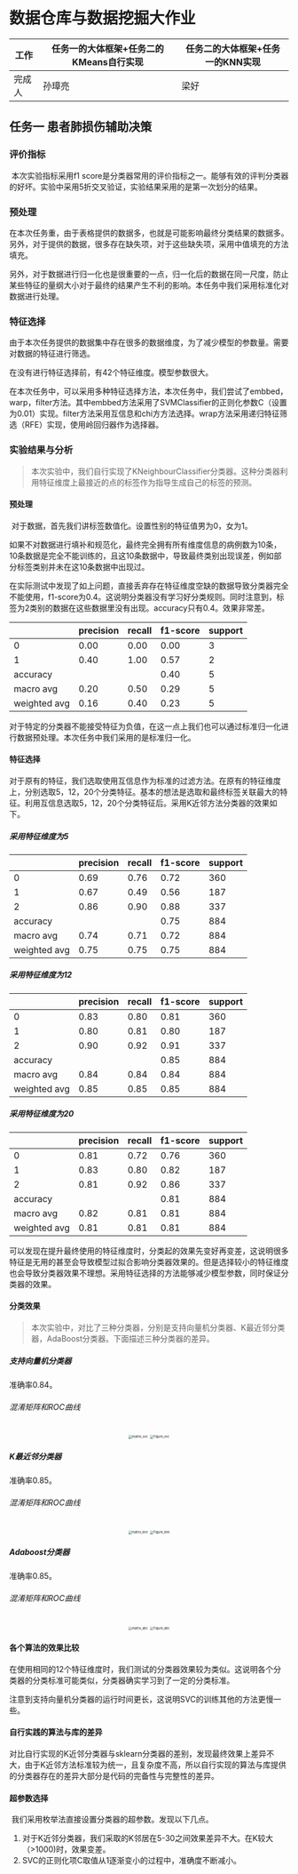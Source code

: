 # 数据仓库与数据挖掘大作业

| 工作   | 任务一的大体框架+任务二的KMeans自行实现 | 任务二的大体框架+任务一的KNN实现 |
| ------ | --------------------------------------- | -------------------------------- |
| 完成人 | 孙璋亮                                  | 梁好                             |

## 任务一 患者肺损伤辅助决策

### 评价指标

​		本次实验指标采用f1 score是分类器常用的评价指标之一。能够有效的评判分类器的好坏。实验中采用5折交叉验证，实验结果采用的是第一次划分的结果。

### 预处理

​		在本次任务重，由于表格提供的数据多，也就是可能影响最终分类结果的数据多。另外，对于提供的数据，很多存在缺失项，对于这些缺失项，采用中值填充的方法填充。

​		另外，对于数据进行归一化也是很重要的一点，归一化后的数据在同一尺度，防止某些特征的量纲大小对于最终的结果产生不利的影响。本任务中我们采用标准化对数据进行处理。

### 特征选择

​		由于本次任务提供的数据集中存在很多的数据维度，为了减少模型的参数量。需要对数据的特征进行筛选。

在没有进行特征选择前，有42个特征维度。模型参数很大。

​		在本次任务中，可以采用多种特征选择方法，本次任务中，我们尝试了embbed，warp，filter方法。其中embbed方法采用了SVMClassifier的正则化参数C（设置为0.01）实现。filter方法采用互信息和chi方方法选择。wrap方法采用递归特征筛选（RFE）实现，使用岭回归器作为选择器。

### 实验结果与分析

>本次实验中，我们自行实现了KNeighbourClassifier分类器。这种分类器利用特征维度上最接近的点的标签作为指导生成自己的标签的预测。

#### 预处理

​		对于数据，首先我们讲标签数值化。设置性别的特征值男为0，女为1。

​		如果不对数据进行填补和规范化，最终完全拥有所有维度信息的病例数为10条，10条数据是完全不能训练的，且这10条数据中，导致最终类别出现误差，例如部分标签类别并未在这10条数据中出现过。

​		在实际测试中发现了如上问题，直接丢弃存在特征维度空缺的数据导致分类器完全不能使用，f1-score为0.4。这说明分类器没有学习好分类规则。同时注意到，标签为2类别的数据在这些数据里没有出现。accuracy只有0.4。效果非常差。

|              | precision | recall | f1-score | support |
| ------------ | --------- | ------ | -------- | ------- |
| 0            | 0.00      | 0.00   | 0.00     | 3       |
| 1            | 0.40      | 1.00   | 0.57     | 2       |
| accuracy     |           |        | 0.40     | 5       |
| macro avg    | 0.20      | 0.50   | 0.29     | 5       |
| weighted avg | 0.16      | 0.40   | 0.23     | 5       |

​			对于特定的分类器不能接受特征为负值，在这一点上我们也可以通过标准归一化进行数据预处理。本次任务中我们采用的是标准归一化。

#### 特征选择

​		对于原有的特征，我们选取使用互信息作为标准的过滤方法。在原有的特征维度上，分别选取5，12，20个分类特征。基本的想法是选取和最终标签关联最大的特征。利用互信息选取5，12，20个分类特征后。采用K近邻方法分类器的效果如下。

##### 	采用特征维度为5

|              | precision | recall | f1-score | support |
| ------------ | --------- | ------ | -------- | ------- |
| 0            | 0.69      | 0.76   | 0.72     | 360     |
| 1            | 0.67      | 0.49   | 0.56     | 187     |
| 2            | 0.86      | 0.90   | 0.88     | 337     |
| accuracy     |           |        | 0.75     | 884     |
| macro avg    | 0.74      | 0.71   | 0.72     | 884     |
| weighted avg | 0.75      | 0.75   | 0.75     | 884     |

##### 采用特征维度为12

|              | precision | recall | f1-score | support |
| ------------ | --------- | ------ | -------- | ------- |
| 0            | 0.83      | 0.80   | 0.81     | 360     |
| 1            | 0.80      | 0.81   | 0.80     | 187     |
| 2            | 0.90      | 0.92   | 0.91     | 337     |
| accuracy     |           |        | 0.85     | 884     |
| macro avg    | 0.84      | 0.84   | 0.84     | 884     |
| weighted avg | 0.85      | 0.85   | 0.85     | 884     |

##### 采用特征维度为20
|              | precision | recall | f1-score | support |
| ------------ | --------- | ------ | -------- | ------- |
| 0            | 0.81      | 0.72   | 0.76     | 360     |
| 1            | 0.83      | 0.80   | 0.82     | 187     |
| 2            | 0.81      | 0.92   | 0.86     | 337     |
| accuracy     |           |        | 0.81     | 884     |
| macro avg    | 0.82      | 0.81   | 0.81     | 884     |
| weighted avg | 0.81      | 0.81   | 0.81     | 884     |

​			可以发现在提升最终使用的特征维度时，分类起的效果先变好再变差，这说明很多特征是无用的甚至会导致模型过拟合影响分类器效果的。但是选择较小的特征维度也会导致分类器效果不理想。采用特征选择的方法能够减少模型参数，同时保证分类器的效果。

#### 分类效果

>本次实验中，对比了三种分类器，分别是支持向量机分类器、K最近邻分类器，AdaBoost分类器。下面描述三种分类器的差异。

##### 支持向量机分类器

准确率0.84。

###### 混淆矩阵和ROC曲线

<center class="half">
<img src="README.assets/matrix_svc.png" alt="matrix_svc" style="zoom:40%;" />
<img src="README.assets/Figure_svc.png" alt="Figure_svc" style="zoom:40%;" />
</center>

##### K最近邻分类器

准确率0.85。

###### 混淆矩阵和ROC曲线

<center class="half">
<img src="README.assets/matrix_knn.png" alt="matrix_knn" style="zoom:40%;" />
<img src="README.assets/Figure_knn.png" alt="Figure_knn" style="zoom:40%;" />
</center>

##### Adaboost分类器

准确率0.85。

###### 混淆矩阵和ROC曲线

<center class="half">
<img src="README.assets/matrix_abc.png" alt="matrix_abc" style="zoom:40%;" />
<img src="README.assets/Figure_abc.png" alt="Figure_abc" style="zoom:40%;" />
</center>

#### 各个算法的效果比较

​		在使用相同的12个特征维度时，我们测试的分类器效果较为类似。这说明各个分类器的分类标准可能类似，分类器确实学习到了一定的分类标准。

​		注意到支持向量机分类器的运行时间更长，这说明SVC的训练其他的方法更慢一些。

#### 自行实践的算法与库的差异

​		对比自行实现的K近邻分类器与sklearn分类器的差别，发现最终效果上差异不大，由于K近邻方法标准较为统一，且复杂度不高，所以自行实现的算法与库提供的分类器存在的差异大部分是代码的完备性与完整性的差异。

#### 超参数选择

​		我们采用枚举法直接设置分类器的超参数。发现以下几点。

1. 对于K近邻分类器，我们采取的K邻居在5-30之间效果差异不大。在K较大（>1000)时，效果变差。
2. SVC的正则化项C取值从1逐渐变小的过程中，准确度不断减小。
